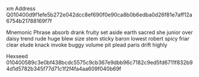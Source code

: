 xm Address
Q010400d9f1efe5b272e042dcc8ef690f0e90ca8b0b6edba0d26f81e7aff12a6754b21788169f7f

Mnemonic Phrase
absorb drank fruity set aside earth sacred she junior over daisy trend rude huge blew size stem sticky baron lowest robert spicy friar clear elude knack invoke buggy volume pit plead paris drift highly

Hexseed
010400589c3e0bf438bcdc5575c9cb367e9dbb96c7182c9ed5fd6711f832b94d1d5782b345f77d71c1f2f4fa4aa609f040b69f

